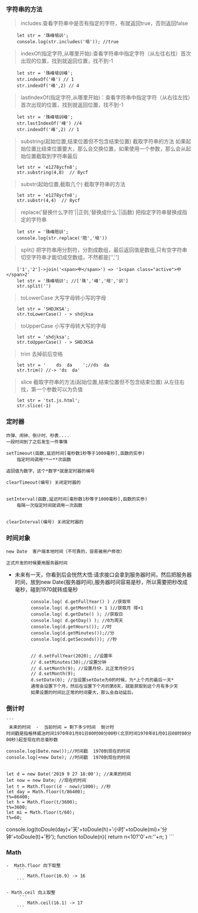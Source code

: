 ### 字符串的方法

> includes:查看字符串中是否有指定的字符，有就返回true，否则返回false
```
    let str = '珠峰培训';
    console.log(str.includes('培')); //true
```

> indexOf(指定字符,从哪里开始):查看字符串中指定字符（从左往右找）首次出现的位置，找到就返回位置，找不到-1 

```
    let str = '珠峰培训峰';
    str.indexOf('峰') // 1
    str.indexOf('峰',2) // 4
```

> lastIndexOf(指定字符,从哪里开始)：查看字符串中指定字符（从右往左找）首次出现的位置，找到就返回位置，找不到-1 

```
    let str = '珠峰培训峰';
    str.lastIndexOf('峰') //4
    str.indexOf('峰',2) // 1
```

> substring(起始位置,结束位置但不包含结束位置)  截取字符串的方法
如果起始位置比结束位置要大，那么会交换位置，如果使用一个参数，那么会从起始位置截取到字符串最后

```
    let str = 'e1278ycfn8';
    str.substring(4,8)  // 8ycf
```

> substr(起始位置,截取几个) 截取字符串的方法
```
    let str = 'e1278ycfn8';
    str.substr(4,4)  // 8ycf
```

> replace('替换什么字符'||正则,'替换成什么'||函数)  把指定字符串替换成指定的字符串

```
    let str = '珠峰陪训';
    console.log(str.replace('陪','培'))
```

> split() 把字符串用分割符，分割成数组，最后返回值是数组,只有空字符串切空字符串才能切成空数组，不然都是['','']

```
    ['1','2']->join('<span>中</span>') => '1<span class="active">中</span>2'
    let str = '珠峰培训'; //['珠','峰','培','训']
    str.split('')
```

> toLowerCase 大写字母转小写的字母

```
    let str = 'SHDJKSA';
    str.toLowerCase() - > shdjksa
```


> toUpperCase 小写字母转大写的字母

```
    let str = 'shdjksa';
    str.toUpperCase() - > SHDJKSA
```

> trim  去掉前后空格

```
    let str = '    ds  da    ';//ds  da
    str.trim() //-> 'ds  da'
```

> slice 截取字符串的方法(起始位置,结束位置但不包含结束位置) 从左往右找，第一个参数可以为负值

```
    let str = 'txt.js.html';
    str.slice(-1)
```


### 定时器

    炸弹、闹钟、倒计时、秒表....
    一段时间到了之后发生一件事情

    setTimeout(函数,延迟时间[毫秒数1秒等于1000毫秒],函数的实参)
        指定时间调用**一**次函数

    返回值为数字，这个*数字*就是定时器的编号

    clearTimeout(编号) 关闭定时器的


    setInterval(函数,延迟时间[毫秒数1秒等于1000毫秒],函数的实参)
        每隔一次指定时间就调用一次函数


    clearInterval(编号) 关闭定时器的

### 时间对象

    new Date  客户端本地时间（不可靠的，容易被用户修改）

    正式开发的时候要用服务器时间

- 未来有一天，你看到后会恍然大悟:请求接口会拿到服务器时间，然后把服务器时间，放到new Date(服务器时间),服务器时间容易是秒，所以需要把秒改成毫秒，碰到1970就转成毫秒

  ```
        console.log( d.getFullYear() ) //获取年
        console.log( d.getMonth() + 1 )//获取月 得+1
        console.log( d.getDate() ); //获取日 
        console.log( d.getDay() ); //0为周天
        console.log(d.getHours()); //时
        console.log(d.getMinutes());//分
        console.log(d.getSeconds()); //秒


        // d.setFullYear(2020); //设置年
        // d.setMinutes(30);//设置分钟
        // d.setMonth(9); //设置月份，比正常月份少1
        // d.setMonth(9);
        d.setDate(0); //当设置setDate为0的时候，为*上个月的最后一天*
        通常会设置下个月，然后在设置下个月的第0天，就能获取到这个月有多少天
        如果设置的时间比正常的时间要大，那么会自动延后。
  ```

### 倒计时
    ```
     未来的时间  -  当前时间 = 剩下多少时间  倒计时
    时间戳是指格林威治时间1970年01月01日00时00分00秒(北京时间1970年01月01日08时00分00秒)起至现在的总毫秒数

    console.log(Date.now());//时间戳  1970到现在的时间
    console.log(+new Date); //时间戳  1970到现在的时间


    let d = new Date('2019 9 27 18:00'); //未来的时间
    let now = new Date; //现在的时间
    let t = Math.floor((d - now)/1000); //秒
    let day = Math.floor(t/86400);
    t%=86400;
    let h = Math.floor(t/3600);
    t%=3600;
    let mi = Math.floor(t/60);
    t%=60;
console.log(toDoule(day)+'天'+toDoule(h)+'小时'+toDoule(mi)+'分钟'+toDoule(t)+'秒');
    function toDoule(n){
        return n<10?'0'+n:''+n;
    }
    ```

### Math
    -  Math.floor 向下取整
        ```
            Math.floor(16.9) -> 16
        ```   

    - Math.ceil 向上取整
         ```
            Math.ceil(16.1) -> 17
        ```   

    













